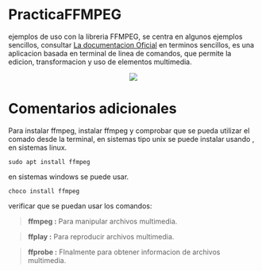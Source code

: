 
# PracticaFFMPEG

ejemplos de uso con la libreria FFMPEG, se centra en algunos ejemplos sencillos, consultar [La documentacion Oficial](https://ffmpeg.org/documentation.html) en terminos sencillos, es una aplicacion basada en terminal de linea de comandos, que permite la edicion, transformacion y uso de elementos multimedia.

<p align="center">
  <img src="https://upload.wikimedia.org/wikipedia/commons/thumb/5/5f/FFmpeg_Logo_new.svg/224px-FFmpeg_Logo_new.svg.png"
</p>

# Comentarios adicionales

Para instalar ffmpeg, instalar ffmpeg y comprobar que se pueda utilizar el comado desde la terminal, en sistemas tipo unix se puede instalar usando , en sistemas linux.

```
sudo apt install ffmpeg
```

en sistemas windows se puede usar.

```
choco install ffmpeg
```

verificar que se puedan usar los comandos:

  > **ffmpeg  :** Para manipular archivos multimedia.

  > **ffplay  :** Para reproducir archivos multimedia.

  > **ffprobe :** FInalmente para obtener informacion de archivos multimedia.

